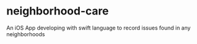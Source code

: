 # neighborhood-care
An iOS App developing with swift language to record issues found in any neighborhoods
